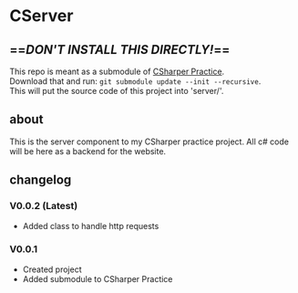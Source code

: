 # CServer

## ==*DON'T INSTALL THIS DIRECTLY!*==

This repo is meant as a submodule of [CSharper Practice](https://github.com/RobinBachus/CSharper).  
Download that and run: `git submodule update --init --recursive`.  
This will put the source code of this project into 'server/'.

## about

This is the server component to my CSharper practice project. All c# code will be here as a backend for the website.

## changelog

### V0.0.2 (Latest)

- Added class to handle http requests 

### V0.0.1

- Created project 
- Added submodule to CSharper Practice
